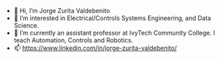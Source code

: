 - 👋 Hi, I’m Jorge Zurita Valdebenito
- 👀 I’m interested in Electrical/Controls Systems Engineering, and Data Science.
- 🌱 I’m currently an assistant professor at IvyTech Community College. I teach Automation, Controls and Robotics.
- 📫 https://www.linkedin.com/in/jorge-zurita-valdebenito/

<!---
zurita25/zurita25 is a ✨ special ✨ repository because its `README.md` (this file) appears on your GitHub profile.
You can click the Preview link to take a look at your changes.
--->
